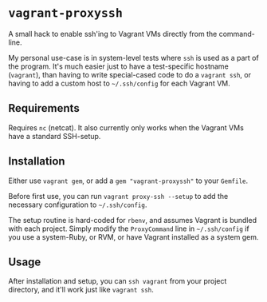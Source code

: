 # `vagrant-proxyssh`

A small hack to enable ssh'ing to Vagrant VMs directly from the command-line.

My personal use-case is in system-level tests where `ssh` is used as a part of the program.
It's much easier just to have a test-specific hostname (`vagrant`), than having to write
special-cased code to do a `vagrant ssh`, or having to add a custom host to `~/.ssh/config`
for each Vagrant VM.


## Requirements

Requires `nc` (netcat). It also currently only works when the Vagrant VMs have a standard
SSH-setup.


## Installation

Either use `vagrant gem`, or add a `gem "vagrant-proxyssh"` to your `Gemfile`.

Before first use, you can run `vagrant proxy-ssh --setup` to add the necessary
configuration to `~/.ssh/config`.

The setup routine is hard-coded for `rbenv`, and assumes Vagrant is bundled with
each project. Simply modify the `ProxyCommand` line in `~/.ssh/config` if you use
a system-Ruby, or RVM, or have Vagrant installed as a system gem.


## Usage

After installation and setup, you can `ssh vagrant` from your project directory,
and it'll work just like `vagrant ssh`.
